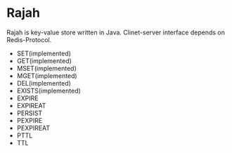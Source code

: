 Rajah
======

Rajah is key-value store written in Java. Clinet-server interface depends on Redis-Protocol.
- SET(implemented)
- GET(implemented)
- MSET(implemented)
- MGET(implemented)
- DEL(implemented)
- EXISTS(implemented)
- EXPIRE
- EXPIREAT
- PERSIST
- PEXPIRE
- PEXPIREAT
- PTTL
- TTL
